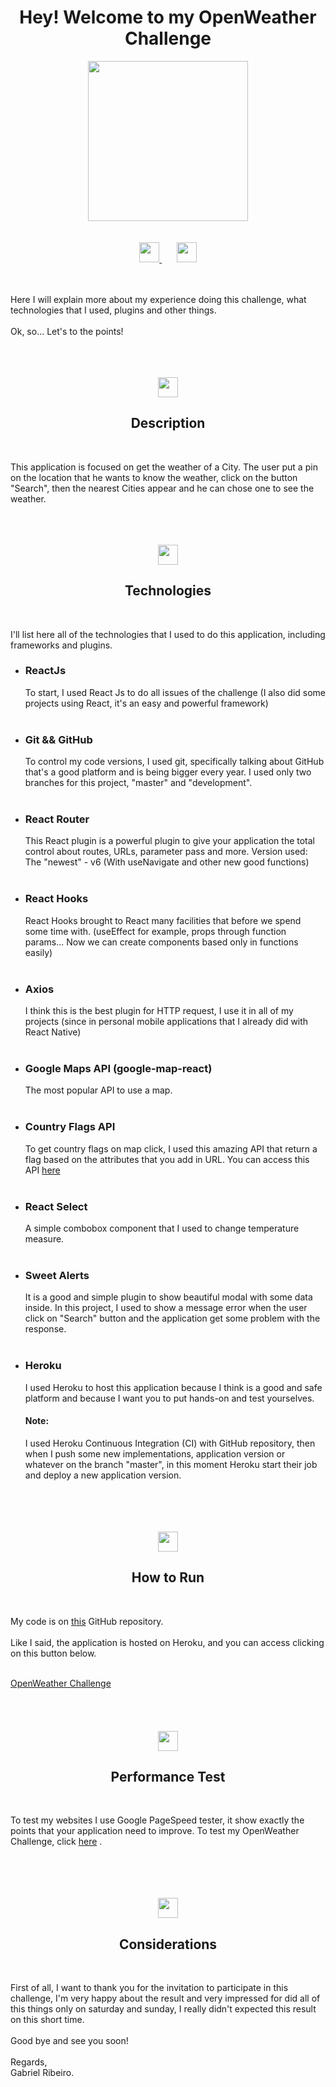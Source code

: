 <div align="center">
    <h1>Hey! Welcome to my OpenWeather Challenge</h1>
</div>

<div width="100%" align="center">
    <img width="256px" height="256px" src="https://avatars1.githubusercontent.com/u/58861192?v=4">
</div>

<br>
<br>

<div align="center">
    <a href="https://github.com/gabrielcarreiraribeiro">
        <img width="32px" height="32px" src="https://www.flaticon.com/svg/static/icons/svg/733/733609.svg"/>
    </a>
    &nbsp;&nbsp;&nbsp;&nbsp;&nbsp;
    <a href="https://www.linkedin.com/in/gabrielcarreiraribeiro">
        <img width="32px" height="32px" src="https://www.flaticon.com/svg/static/icons/svg/174/174857.svg"/>
    </a>
</div>

<br>
<br>

<span>Here I will explain more about my experience doing this challenge, what technologies that I used, plugins and other things.</span>
<br>
<br>
<span>Ok, so... Let's to the points!</span>
<br>
<br>

<br>
<br>
<div align="center">
    <img width="32px" height="32px" src="https://www.flaticon.com/svg/static/icons/svg/3176/3176218.svg"/>
    <h2>Description</h2>
</div>
<br>

<span>This application is focused on get the weather of a City.</span>
<span>The user put a pin on the location that he wants to know the weather, click on the button "Search", then the nearest Cities appear and he can chose one to see the weather.</span>
<br>
<br>

<br>
<br>
<div align="center">
    <img width="32px" height="32px" src="https://www.flaticon.com/svg/static/icons/svg/900/900618.svg"/>
    <h2>Technologies</h2>
</div>
<br>

<span>I'll list here all of the technologies that I used to do this application, including frameworks and plugins.</span>

<ul>
    <li>
        <h3>ReactJs</h3>
        <span>To start, I used React Js to do all issues of the challenge (I also did some projects using React, it's an easy and powerful framework)</span>
    </li>
    <br>
    <li>
        <h3>Git && GitHub</h3>
        <span>To control my code versions, I used git, specifically talking about GitHub that's a good platform and is being bigger every year.</span>
        <span>I used only two branches for this project, "master" and "development".</span>
    </li>
    <br>
    <li>
        <h3>React Router</h3>
        <span>This React plugin is a powerful plugin to give your application the total control about routes, URLs, parameter pass and more.</span>
        <span>Version used: The "newest" - v6 (With useNavigate and other new good functions)</span>
    </li>
    <br>
    <li>
        <h3>React Hooks</h3>
        <span>React Hooks brought to React many facilities that before we spend some time with. (useEffect for example, props through function params... Now we can create components based only in functions easily)</span>
    </li>
    <br>
    <li>
        <h3>Axios</h3>
        <span>I think this is the best plugin for HTTP request, I use it in all of my projects (since in personal mobile applications that I already did with React Native)</span>
    </li>
    <br>
    <li>
        <h3>Google Maps API (google-map-react)</h3>
        <span>The most popular API to use a map.</span>
    </li>
    <br>
    <li>
        <h3>Country Flags API</h3>
        <span>To get country flags on map click, I used this amazing API that return a flag based on the attributes that you add in URL.</span>
        <span>You can access this API <a href="https://www.countryflags.io/">here</a></span>
    </li>
    <br>
    <li>
        <h3>React Select</h3>
        <span>A simple combobox component that I used to change temperature measure.</span>
    </li>
    <br>
    <li>
        <h3>Sweet Alerts</h3>
        <span>It is a good and simple plugin to show beautiful modal with some data inside.</span>
        <span>In this project, I used to show a message error when the user click on "Search" button and the application get some problem with the response.</span>
    </li>
    <br>
    <li>
        <h3>Heroku</h3>
        <span>I used Heroku to host this application because I think is a good and safe platform and because I want you to put hands-on and test yourselves.</span>
        <h4>Note:</h4>
        <span>I used Heroku Continuous Integration (CI) with GitHub repository, then when I push some new implementations, application version or whatever on the branch "master", in this moment Heroku start their job and deploy a new application version. </span>
    </li>
</ul>

<br>
<br>

<br>
<br>
<div align="center">
    <img width="32px" height="32px" src="https://www.flaticon.com/svg/static/icons/svg/922/922656.svg"/>
    <h2>How to Run</h2>
</div>
<br>

<span>My code is on <a href="https://github.com/gabrielcarreiraribeiro/react-open-weather-challenge-modec">this</a> GitHub repository.</span>
<br>
<br>
<span>Like I said, the application is hosted on Heroku, and you can access clicking on this button below.</span>
<br>
<br>
<div>
    <a href="https://react-open-weather-challenge.herokuapp.com/">
        <div>OpenWeather Challenge</div>
    </a>
</div>

<br>
<br>

<br>
<br>
<div align="center">
    <img width="32px" height="32px" src="https://www.flaticon.com/svg/static/icons/svg/2716/2716350.svg"/>
    <h2>Performance Test</h2>
</div>
<br>

<span>To test my websites I use Google PageSpeed tester, it show exactly the points that your application need to improve.</span>
<span>To test my OpenWeather Challenge, click <a href="https://developers.google.com/speed/pagespeed/insights/?hl=pt-br&url=https%3A%2F%2Freact-open-weather-challenge.herokuapp.com%2F&tab=desktop">here</a> .</span>

<br>
<br>

<br>
<br>
<div align="center">
    <img width="32px" height="32px" src="https://www.flaticon.com/svg/static/icons/svg/3062/3062779.svg"/>
    <h2>Considerations</h2>
</div>
<br>

<span>First of all, I want to thank you for the invitation to participate in this challenge, I'm very happy about the result and very impressed for did all of this things only on saturday and sunday, I really didn't expected this result on this short time.
<br>
<br>
Good bye and see you soon!
<br>
<br>
Regards,
<br>
Gabriel Ribeiro.
</span>